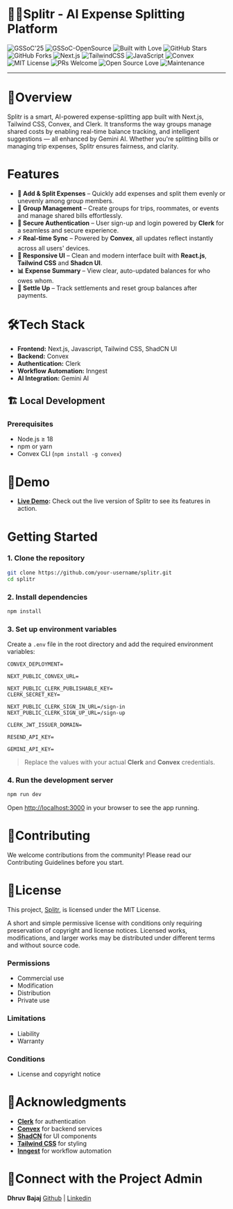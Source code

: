 # 🤖💸Splitr - AI Expense Splitting Platform

![GSSoC'25](https://img.shields.io/badge/GSSoC'25-Selected-orange?style=for-the-badge)
![GSSoC-OpenSource](https://img.shields.io/badge/Open%20Source%20Program-GSSoC-orange?style=for-the-badge&logo=opensourceinitiative)
![Built with Love](https://img.shields.io/badge/Built%20with-%E2%9D%A4-red?style=for-the-badge)
![GitHub Stars](https://img.shields.io/github/stars/<your-username>/Splitr?style=for-the-badge&logo=github)
![GitHub Forks](https://img.shields.io/github/forks/<your-username>/Splitr?style=for-the-badge&logo=github)
![Next.js](https://img.shields.io/badge/Next.js-14-black?style=for-the-badge&logo=next.js)
![TailwindCSS](https://img.shields.io/badge/TailwindCSS-3.4-38B2AC?style=for-the-badge&logo=tailwind-css)
![JavaScript](https://img.shields.io/badge/JavaScript-ES6+-yellow?style=for-the-badge&logo=javascript)
![Convex](https://img.shields.io/badge/Backend-Convex-purple?style=for-the-badge)
![MIT License](https://img.shields.io/badge/License-MIT-green?style=for-the-badge)
![PRs Welcome](https://img.shields.io/badge/PRs-welcome-brightgreen?style=for-the-badge&logo=git)
![Open Source Love](https://img.shields.io/badge/Open%20Source-%E2%9D%A4-red?style=for-the-badge)
![Maintenance](https://img.shields.io/badge/Maintained%3F-yes-green?style=for-the-badge)

---

# 📌Overview
Splitr is a smart, AI-powered expense-splitting app built with Next.js, Tailwind CSS, Convex, and Clerk. It transforms the way groups manage shared costs by enabling  real-time balance tracking, and intelligent suggestions — all enhanced by Gemini AI. Whether you're splitting bills or managing trip expenses, Splitr ensures fairness, and clarity.

# Features
* **💸 Add & Split Expenses** – Quickly add expenses and split them evenly or unevenly among group members.
* **👥 Group Management** – Create groups for trips, roommates, or events and manage shared bills effortlessly.
* **🔐 Secure Authentication** – User sign-up and login powered by **Clerk** for a seamless and secure experience.
* **⚡ Real-time Sync** – Powered by **Convex**, all updates reflect instantly across all users' devices.
* **🎨 Responsive UI** – Clean and modern interface built with **React.js**, **Tailwind CSS** and **Shadcn UI**.
* **📊 Expense Summary** – View clear, auto-updated balances for who owes whom.
* **🔄 Settle Up** – Track settlements and reset group balances after payments.

# 🛠Tech Stack
* **Frontend:** Next.js, Javascript, Tailwind CSS, ShadCN UI
* **Backend:** Convex 
* **Authentication:** Clerk
* **Workflow Automation:** Inngest
* **AI Integration:** Gemini AI

## 🏗 Local Development

### Prerequisites
- Node.js ≥ 18
- npm or yarn
- Convex CLI (`npm install -g convex`)


# 🚀Demo

* **[Live Demo](https://splitr-q9gg.vercel.app/):** Check out the live version of Splitr to see its features in action.


# Getting Started
### 1. **Clone the repository**

```bash
git clone https://github.com/your-username/splitr.git
cd splitr
```

### 2. **Install dependencies**
```bash
npm install
```

### 3. **Set up environment variables**

Create a `.env` file in the root directory and add the required environment variables:

```env
CONVEX_DEPLOYMENT=

NEXT_PUBLIC_CONVEX_URL=

NEXT_PUBLIC_CLERK_PUBLISHABLE_KEY=
CLERK_SECRET_KEY=

NEXT_PUBLIC_CLERK_SIGN_IN_URL=/sign-in
NEXT_PUBLIC_CLERK_SIGN_UP_URL=/sign-up

CLERK_JWT_ISSUER_DOMAIN=

RESEND_API_KEY=

GEMINI_API_KEY=
```

> Replace the values with your actual **Clerk** and **Convex** credentials.

### 4. **Run the development server**

```bash
npm run dev
```

Open [http://localhost:3000](http://localhost:3000) in your browser to see the app running.



# 🤝Contributing
We welcome contributions from the community!
Please read our Contributing Guidelines before you start.



# 📜License
This project, [Splitr](https://github.com/dhruvbajaj13/splitr), is licensed under the MIT License.

A short and simple permissive license with conditions only requiring preservation of copyright and license notices. Licensed works, modifications, and larger works may be distributed under different terms and without source code.

### Permissions
* Commercial use
* Modification
* Distribution
* Private use
### Limitations
* Liability
* Warranty
### Conditions
* License and copyright notice


# 🌟Acknowledgments 
* **[Clerk](https://clerk.com)** for authentication
* **[Convex](https://convex.dev)** for backend services
* **[ShadCN](https://ui.shadcn.com)** for UI components
* **[Tailwind CSS](https://tailwindcss.com)** for styling
* **[Inngest](https://inngest.com)** for workflow automation


# 💬Connect with the Project Admin
**Dhruv Bajaj** [Github](https://github.com/dhruvbajaj13) | [Linkedin](https://www.linkedin.com/in/dhruvbajaj13)








